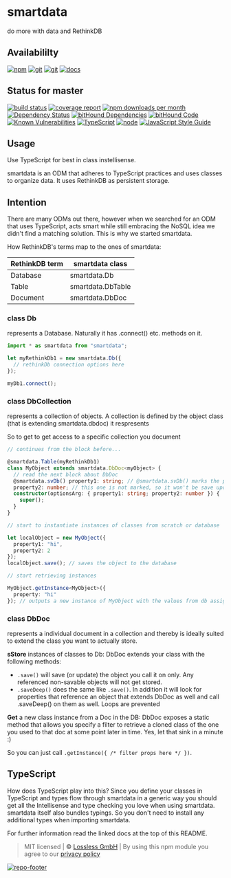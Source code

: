 # smartdata

do more with data and RethinkDB

## Availabililty

[![npm](https://pushrocks.gitlab.io/assets/repo-button-npm.svg)](https://www.npmjs.com/package/smartdata)
[![git](https://pushrocks.gitlab.io/assets/repo-button-git.svg)](https://GitLab.com/pushrocks/smartdata)
[![git](https://pushrocks.gitlab.io/assets/repo-button-mirror.svg)](https://github.com/pushrocks/smartdata)
[![docs](https://pushrocks.gitlab.io/assets/repo-button-docs.svg)](https://pushrocks.gitlab.io/smartdata/)

## Status for master

[![build status](https://GitLab.com/pushrocks/smartdata/badges/master/build.svg)](https://GitLab.com/pushrocks/smartdata/commits/master)
[![coverage report](https://GitLab.com/pushrocks/smartdata/badges/master/coverage.svg)](https://GitLab.com/pushrocks/smartdata/commits/master)
[![npm downloads per month](https://img.shields.io/npm/dm/smartdata.svg)](https://www.npmjs.com/package/smartdata)
[![Dependency Status](https://david-dm.org/pushrocks/smartdata.svg)](https://david-dm.org/pushrocks/smartdata)
[![bitHound Dependencies](https://www.bithound.io/github/pushrocks/smartdata/badges/dependencies.svg)](https://www.bithound.io/github/pushrocks/smartdata/master/dependencies/npm)
[![bitHound Code](https://www.bithound.io/github/pushrocks/smartdata/badges/code.svg)](https://www.bithound.io/github/pushrocks/smartdata)
[![Known Vulnerabilities](https://snyk.io/test/npm/smartdata/badge.svg)](https://snyk.io/test/npm/smartdata)
[![TypeScript](https://img.shields.io/badge/TypeScript-2.x-blue.svg)](https://nodejs.org/dist/latest-v6.x/docs/api/)
[![node](https://img.shields.io/badge/node->=%206.x.x-blue.svg)](https://nodejs.org/dist/latest-v6.x/docs/api/)
[![JavaScript Style Guide](https://img.shields.io/badge/code%20style-standard-brightgreen.svg)](http://standardjs.com/)

## Usage

Use TypeScript for best in class instellisense.

smartdata is an ODM that adheres to TypeScript practices and uses classes to organize data.
It uses RethinkDB as persistent storage.

## Intention

There are many ODMs out there, however when we searched for an ODM that uses TypeScript,
acts smart while still embracing the NoSQL idea we didn't find a matching solution.
This is why we started smartdata.

How RethinkDB's terms map to the ones of smartdata:

| RethinkDB term | smartdata class   |
| -------------- | ----------------- |
| Database       | smartdata.Db      |
| Table          | smartdata.DbTable |
| Document       | smartdata.DbDoc   |

### class Db

represents a Database. Naturally it has .connect() etc. methods on it.

```typescript
import * as smartdata from "smartdata";

let myRethinkDb1 = new smartdata.Db({
  // rethinkDb connection options here
});

myDb1.connect();
```

### class DbCollection

represents a collection of objects.
A collection is defined by the object class (that is extending smartdata.dbdoc) it respresents

So to get to get access to a specific collection you document

```typescript
// continues from the block before...

@smartdata.Table(myRethinkDb1)
class MyObject extends smartdata.DbDoc<myObject> {
  // read the next block about DbDoc
  @smartdata.svDb() property1: string; // @smartdata.svDb() marks the property for db save
  property2: number; // this one is not marked, so it won't be save upon calling this.save()
  constructor(optionsArg: { property1: string; property2: number }) {
    super();
  }
}

// start to instantiate instances of classes from scratch or database

let localObject = new MyObject({
  property1: "hi",
  property2: 2
});
localObject.save(); // saves the object to the database

// start retrieving instances

MyObject.getInstance<MyObject>({
  property: "hi"
}); // outputs a new instance of MyObject with the values from db assigned
```

### class DbDoc

represents a individual document in a collection
and thereby is ideally suited to extend the class you want to actually store.

**sStore** instances of classes to Db:
DbDoc extends your class with the following methods:

* `.save()` will save (or update) the object you call it on only. Any referenced non-savable objects will not get stored.
* `.saveDeep()` does the same like `.save()`.
  In addition it will look for properties that reference an object
  that extends DbDoc as well and call .saveDeep() on them as well.
  Loops are prevented

**Get** a new class instance from a Doc in the DB:
DbDoc exposes a static method that allows you specify a filter to retrieve a cloned class of the one you used to that doc at some point later in time. Yes, let that sink in a minute :)

So you can just call `.getInstance({ /* filter props here */ })`.

## TypeScript

How does TypeScript play into this?
Since you define your classes in TypeScript and types flow through smartdata in a generic way
you should get all the Intellisense and type checking you love when using smartdata.
smartdata itself also bundles typings.
So you don't need to install any additional types when importing smartdata.

For further information read the linked docs at the top of this README.

> MIT licensed | **&copy;** [Lossless GmbH](https://lossless.gmbh)
> | By using this npm module you agree to our [privacy policy](https://lossless.gmbH/privacy.html)

[![repo-footer](https://pushrocks.gitlab.io/assets/repo-footer.svg)](https://push.rocks)
